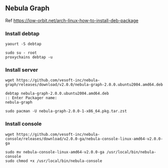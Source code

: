 ## Nebula Graph

Ref https://low-orbit.net/arch-linux-how-to-install-deb-package

### Install debtap

```
yaourt -S debtap

sudo su - root
proxychains debtap -u
```

### Install server

```
wget https://github.com/vesoft-inc/nebula-graph/releases/download/v2.0.0/nebula-graph-2.0.0.ubuntu2004.amd64.deb

debtap nebula-graph-2.0.0.ubuntu2004.amd64.deb
:: Enter Packager name:
nebula-graph

sudo pacman -U nebula-graph-2.0.0-1-x86_64.pkg.tar.zst
```

### Install console

```
wget https://github.com/vesoft-inc/nebula-console/releases/download/v2.0.0-ga/nebula-console-linux-amd64-v2.0.0-ga

sudo mv nebula-console-linux-amd64-v2.0.0-ga /usr/local/bin/nebula-console
sudo chmod +x /usr/local/bin/nebula-console
```
